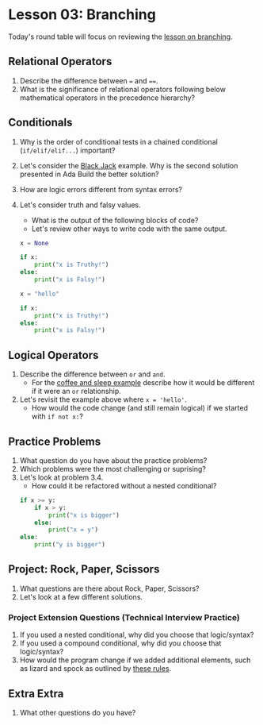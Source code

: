 # Lesson 03: Branching

Today's round table will focus on reviewing the [lesson on branching](https://colab.research.google.com/drive/1huE7PyavZSJIou4mh5G2e7yfG08Vb7da?usp=sharing).

## Relational Operators

1. Describe the difference between `=` and `==`.
1. What is the significance of relational operators following below mathematical operators in the precedence hierarchy?


## Conditionals
1. Why is the order of conditional tests in a chained conditional (`if/elif/elif...`) important? 
1. Let's consider the [Black Jack](https://colab.research.google.com/drive/1huE7PyavZSJIou4mh5G2e7yfG08Vb7da#scrollTo=1fttbcPz-XVv) example. Why is the second solution presented in Ada Build the better solution?
1. How are logic errors different from syntax errors?
1. Let's consider truth and falsy values. 
    * What is the output of the following blocks of code?
    * Let's review other ways to write code with the same output.
    
    ```python
    x = None

    if x:
        print("x is Truthy!")
    else:
        print("x is Falsy!")
    ```

    ```python
    x = "hello"

    if x:
        print("x is Truthy!")
    else:
        print("x is Falsy!")
    ```

## Logical Operators
1. Describe the difference between `or` and `and`. 
    * For the [coffee and sleep example](XXX) describe how it would be different if it were an `or` relationship.
1. Let's revisit the example above where `x = 'hello'`. 
    * How would the code change (and still remain logical) if we started with `if not x:`?

## Practice Problems
1. What question do you have about the practice problems?
1. Which problems were the most challenging or suprising?
1. Let's look at problem 3.4. 
    * How could it be refactored without a nested conditional?
    ```python
    if x >= y:
        if x > y:
            print("x is bigger")
        else:
            print("x = y")
    else:
        print("y is bigger")
    ```

## Project: Rock, Paper, Scissors
1. What questions are there about Rock, Paper, Scissors?
1. Let's look at a few different solutions.

### Project Extension Questions (Technical Interview Practice)
1. If you used a nested conditional, why did you choose that logic/syntax?
1. If you used a compound conditional, why did you choose that logic/syntax?
1. How would the program change if we added additional elements, such as lizard and spock as outlined by [these rules](https://roshambo.me/rules/).

## Extra Extra

1. What other questions do you have?
